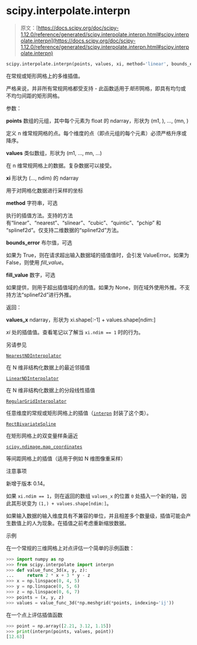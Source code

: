 # scipy.interpolate.interpn

> 原文：[https://docs.scipy.org/doc/scipy-1.12.0/reference/generated/scipy.interpolate.interpn.html#scipy.interpolate.interpn](https://docs.scipy.org/doc/scipy-1.12.0/reference/generated/scipy.interpolate.interpn.html#scipy.interpolate.interpn)

```py
scipy.interpolate.interpn(points, values, xi, method='linear', bounds_error=True, fill_value=nan)
```

在常规或矩形网格上的多维插值。

严格来说，并非所有常规网格都受支持 - 此函数适用于*矩形*网格，即具有均匀或不均匀间距的矩形网格。

参数：

**points** 数组的元组，其中每个元素为 float 的 ndarray，形状为 (m1, ), …, (mn, )

定义 n 维常规网格的点。每个维度的点（即点元组的每个元素）必须严格升序或降序。

**values** 类似数组，形状为 (m1, …, mn, …)

在 n 维常规网格上的数据。复杂数据可以接受。

**xi** 形状为 (…, ndim) 的 ndarray

用于对网格化数据进行采样的坐标

**method** 字符串，可选

执行的插值方法。支持的方法有“linear”、“nearest”、“slinear”、“cubic”、“quintic”、“pchip” 和 “splinef2d”。仅支持二维数据的“splinef2d”方法。

**bounds_error** 布尔值，可选

如果为 True，则在请求超出输入数据域的插值值时，会引发 ValueError。如果为 False，则使用 *fill_value*。

**fill_value** 数字，可选

如果提供，则用于超出插值域的点的值。如果为 None，则在域外使用外推。不支持方法“splinef2d”进行外推。

返回：

**values_x** ndarray，形状为 xi.shape[:-1] + values.shape[ndim:]

*xi* 处的插值值。查看笔记以了解当 `xi.ndim == 1` 时的行为。

另请参见

[`NearestNDInterpolator`](scipy.interpolate.NearestNDInterpolator.html#scipy.interpolate.NearestNDInterpolator "scipy.interpolate.NearestNDInterpolator")

在 N 维非结构化数据上的最近邻插值

[`LinearNDInterpolator`](scipy.interpolate.LinearNDInterpolator.html#scipy.interpolate.LinearNDInterpolator "scipy.interpolate.LinearNDInterpolator")

在 N 维非结构化数据上的分段线性插值

[`RegularGridInterpolator`](scipy.interpolate.RegularGridInterpolator.html#scipy.interpolate.RegularGridInterpolator "scipy.interpolate.RegularGridInterpolator")

任意维度的常规或矩形网格上的插值（[`interpn`](#scipy.interpolate.interpn "scipy.interpolate.interpn") 封装了这个类）。

[`RectBivariateSpline`](scipy.interpolate.RectBivariateSpline.html#scipy.interpolate.RectBivariateSpline "scipy.interpolate.RectBivariateSpline")

在矩形网格上的双变量样条逼近

[`scipy.ndimage.map_coordinates`](scipy.ndimage.map_coordinates.html#scipy.ndimage.map_coordinates "scipy.ndimage.map_coordinates")

等间距网格上的插值（适用于例如 N 维图像重采样）

注意事项

新增于版本 0.14。

如果 `xi.ndim == 1`，则在返回的数组 `values_x` 的位置 `0` 处插入一个新的轴，因此其形状变为 `(1,) + values.shape[ndim:]`。

如果输入数据的输入维度具有不兼容的单位，并且相差多个数量级，插值可能会产生数值上的人为现象。在插值之前考虑重新缩放数据。

示例

在一个常规的三维网格上对点评估一个简单的示例函数：

```py
>>> import numpy as np
>>> from scipy.interpolate import interpn
>>> def value_func_3d(x, y, z):
...     return 2 * x + 3 * y - z
>>> x = np.linspace(0, 4, 5)
>>> y = np.linspace(0, 5, 6)
>>> z = np.linspace(0, 6, 7)
>>> points = (x, y, z)
>>> values = value_func_3d(*np.meshgrid(*points, indexing='ij')) 
```

在一个点上评估插值函数

```py
>>> point = np.array([2.21, 3.12, 1.15])
>>> print(interpn(points, values, point))
[12.63] 
```
